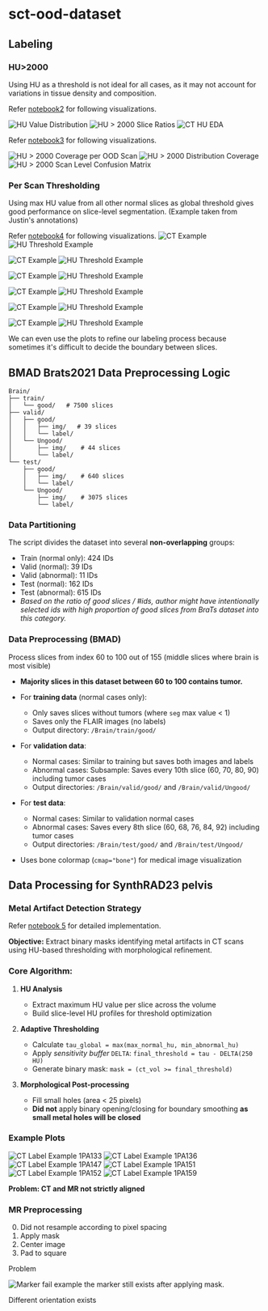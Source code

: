 # sct-ood-dataset

## Labeling
### HU>2000
Using HU as a threshold is not ideal for all cases, as it may not account for variations in tissue density and composition.

Refer [notebook2](notebooks/2_ct_HU_stats_pelvis.ipynb) for following visualizations.

![HU Value Distribution](images/2_hu_value_distribution_example_cts.png)
![HU > 2000 Slice Ratios](images/2_hu_gt2000_slice_ratios.png)
![CT HU EDA](images/2_ct_hu_eda.png)

Refer [notebook3](notebooks/3_ct_HU_label_coverage_analysis.ipynb) for following visualizations.

![HU > 2000 Coverage per OOD Scan](images/3_hu2000_coverage_per_ood_scan.png)
![HU > 2000 Distribution Coverage](images/3_hu2000_distribution_coverage.png)
![HU > 2000 Scan Level Confusion Matrix](images/3_hu2000_scan_level_confusion_matrix.png)

### Per Scan Thresholding

Using max HU value from all other normal slices as global threshold gives good performance on slice-level segmentation. (Example taken from Justin's annotations)

Refer [notebook4](notebooks/4_ct_scan_visualization.ipynb) for following visualizations.
![CT Example](images/4_1PA133_ct_example.png)
![HU Threshold Example](images/4_1PA133_hu_thresh_example.png)

![CT Example](images/4_1PA136_ct_example.png)
![HU Threshold Example](images/4_1PA136_hu_thresh_example.png)

![CT Example](images/4_1PA147_ct_example.png)
![HU Threshold Example](images/4_1PA147_hu_thresh_example.png)

![CT Example](images/4_1PA151_ct_example.png)
![HU Threshold Example](images/4_1PA151_hu_thresh_example.png)

![CT Example](images/4_1PA152_ct_example.png)
![HU Threshold Example](images/4_1PA152_hu_thresh_example.png)

![CT Example](images/4_1PA169_ct_example.png)
![HU Threshold Example](images/4_1PA169_hu_thresh_example.png)

We can even use the plots to refine our labeling process because sometimes it's difficult to decide the boundary between slices.




## BMAD Brats2021 Data Preprocessing Logic
```
Brain/
├── train/
│   └── good/   # 7500 slices
├── valid/
│   ├── good/
│   │   ├── img/   # 39 slices
│   │   └── label/
│   └── Ungood/
│       ├── img/    # 44 slices
│       └── label/
└── test/
    ├── good/
    │   ├── img/    # 640 slices
    │   └── label/
    └── Ungood/
        ├── img/    # 3075 slices
        └── label/
```

### **Data Partitioning**
The script divides the dataset into several **non-overlapping** groups:

- Train (normal only): 424 IDs
- Valid (normal): 39 IDs
- Valid (abnormal): 11 IDs
- Test (normal): 162 IDs
- Test (abnormal): 615 IDs
- *Based on the ratio of good slices / #ids, author might have intentionally selected ids with high proportion of good slices from BraTs dataset into this category.*

### **Data Preprocessing (BMAD)**

Process slices from index 60 to 100 out of 155 (middle slices where brain is most visible)
- **Majority slices in this dataset between 60 to 100 contains tumor.**
- For **training data** (normal cases only):
  - Only saves slices without tumors (where `seg` max value < 1)
  - Saves only the FLAIR images (no labels)
  - Output directory: `/Brain/train/good/`

- For **validation data**:
  - Normal cases: Similar to training but saves both images and labels
  - Abnormal cases: Subsample: Saves every 10th slice (60, 70, 80, 90) including tumor cases 
  - Output directories: `/Brain/valid/good/` and `/Brain/valid/Ungood/`

- For **test data**:
  - Normal cases: Similar to validation normal cases
  - Abnormal cases: Saves every 8th slice (60, 68, 76, 84, 92) including tumor cases
  - Output directories: `/Brain/test/good/` and `/Brain/test/Ungood/`



- Uses bone colormap (`cmap="bone"`) for medical image visualization

## Data Processing for SynthRAD23 pelvis
### Metal Artifact Detection Strategy

Refer [notebook 5](notebooks/5_ct_scan_level_thresh_visualization.ipynb) for detailed implementation.

**Objective:** Extract binary masks identifying metal artifacts in CT scans using HU-based thresholding with morphological refinement.

### Core Algorithm:

1. **HU Analysis**
   - Extract maximum HU value per slice across the volume
   - Build slice-level HU profiles for threshold optimization

2. **Adaptive Thresholding**
   - Calculate `tau_global = max(max_normal_hu, min_abnormal_hu)`
   - Apply *sensitivity buffer* `DELTA`: `final_threshold = tau - DELTA(250 HU)`
   - Generate binary mask: `mask = (ct_vol >= final_threshold)`

3. **Morphological Post-processing**
   - Fill small holes (area < 25 pixels)
   - **Did not** apply binary opening/closing for boundary smoothing **as small metal holes will be closed**



### Example Plots
![CT Label Example 1PA133](images/5_1PA133_label_example.png)
![CT Label Example 1PA136](images/5_1PA136_label_example.png)
![CT Label Example 1PA147](images/5_1PA147_label_example.png)
![CT Label Example 1PA151](images/5_1PA151_label_example.png)
![CT Label Example 1PA152](images/5_1PA152_label_example.png)
![CT Label Example 1PA159](images/5_1PA159_label_example.png)

**Problem: CT and MR not strictly aligned**

### MR Preprocessing
0. Did not resample according to pixel spacing
1. Apply mask
2. Center image
3. Pad to square

Problem

![Marker fail example](output/train/good/1PA161_68.png) the marker still exists after applying mask.

Different orientation exists